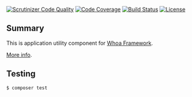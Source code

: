 [![Scrutinizer Code Quality](https://scrutinizer-ci.com/g/whoa-php/application/badges/quality-score.png?b=master)](https://scrutinizer-ci.com/g/whoa-php/application/?branch=master)
[![Code Coverage](https://scrutinizer-ci.com/g/whoa-php/application/badges/coverage.png?b=master)](https://scrutinizer-ci.com/g/whoa-php/application/?branch=master)
[![Build Status](https://travis-ci.org/whoa-php/application.svg?branch=master)](https://travis-ci.org/whoa-php/application)
[![License](https://img.shields.io/github/license/whoa-php/application.svg)](https://packagist.org/packages/whoa-php/application)

## Summary

This is application utility component for [Whoa Framework](https://github.com/whoa-php/application).

[More info](https://github.com/whoa-php/application).

## Testing

```bash
$ composer test
```
